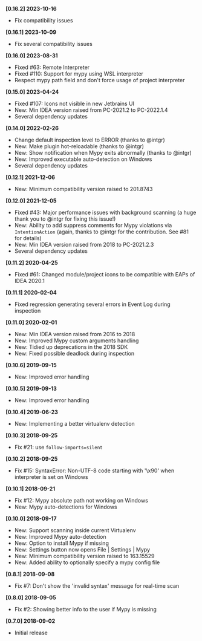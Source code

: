 **[0.16.2] 2023-10-16**

- Fix compatibility issues

**[0.16.1] 2023-10-09**

- Fix several compatibility issues

**[0.16.0] 2023-08-31**

- Fixed #63: Remote Interpreter
- Fixed #110: Support for mypy using WSL interpreter
- Respect mypy path field and don't force usage of project interpreter

**[0.15.0] 2023-04-24**

- Fixed #107: Icons not visible in new Jetbrains UI
- New: Min IDEA version raised from PC-2021.2 to PC-2022.1.4
- Several dependency updates

**[0.14.0] 2022-02-26**

- Change default inspection level to ERROR (thanks to @intgr)
- New: Make plugin hot-reloadable (thanks to @intgr)
- New: Show notification when Mypy exits abnormally (thanks to @intgr)
- New: Improved executable auto-detection on Windows
- Several dependency updates

**[0.12.1] 2021-12-06**

- New: Minimum compatibility version raised to 201.8743

**[0.12.0] 2021-12-05**

- Fixed #43: Major performance issues with background scanning (a huge thank you to @intgr for fixing this issue!)
- New: Ability to add suppress comments for Mypy violations via `IntentionAction` (again, thanks to @intgr for the
  contribution. See #81 for details)
- New: Min IDEA version raised from 2018 to PC-2021.2.3
- Several dependency updates

**[0.11.2] 2020-04-25**

- Fixed #61: Changed module/project icons to be compatible with EAPs of IDEA 2020.1

**[0.11.1] 2020-02-04**

- Fixed regression generating several errors in Event Log during inspection

**[0.11.0] 2020-02-01**

- New: Min IDEA version raised from 2016 to 2018
- New: Improved Mypy custom arguments handling
- New: Tidied up deprecations in the 2018 SDK
- New: Fixed possible deadlock during inspection

**[0.10.6] 2019-09-15**

- New: Improved error handling

**[0.10.5] 2019-09-13**

- New: Improved error handling

**[0.10.4] 2019-06-23**

- New: Implementing a better virtualenv detection

**[0.10.3] 2018-09-25**

- Fix #21: use `follow-imports=silent`

**[0.10.2] 2018-09-25**

- Fix #15: SyntaxError: Non-UTF-8 code starting with '\x90' when interpreter is set on Windows

**[0.10.1] 2018-09-21**

- Fix #12: Mypy absolute path not working on Windows
- New: Mypy auto-detections for Windows

**[0.10.0] 2018-09-17**

- New: Support scanning inside current Virtualenv
- New: Improved Mypy auto-detection
- New: Option to install Mypy if missing
- New: Settings button now opens File | Settings | Mypy
- New: Minimum compatibility version raised to 163.15529
- New: Added ability to optionally specify a mypy config file

**[0.8.1] 2018-09-08**

- Fix #7: Don't show the 'invalid syntax' message for real-time scan

**[0.8.0] 2018-09-05**

- Fix #2: Showing better info to the user if Mypy is missing

**[0.7.0] 2018-09-02**

- Initial release
